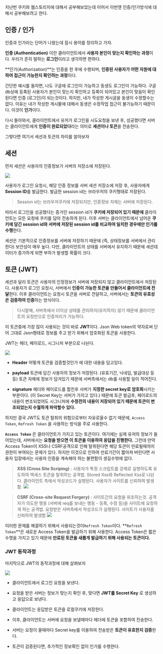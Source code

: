 지난번 쿠키와 웹스토리지에 대해서 공부해보았는데 이어서 이번엔 인증/인가방식에 대해서 공부해보려고 한다.

## 인증 / 인가

인증과 인가라는 단어가 나왔는데 잠시 용어를 정리하고 가자.

**인증 (Authentication)** 이란 클라이언트에서 **사용자 본인이 맞는지 확인하는 과정**이다.
우리가 흔히 말하는 **로그인**이라고 생각하면 편하다.

**인가(Authorization)**는 인증을 한 후에 수행되며, **인증된 사용자가 어떤 자원에 대하여 접근이 가능한지 확인하는 과정**이다.

간단한 예시를 들자면, 나도 구글에 로그인이 가능하고 동생도 로그인이 가능하다. 구글 db상에 등록된 사용자가 본인이 맞는지 확인하고 등록이 되어있고 본인이 맞음이 확인된다면 인증 (로그인)이 되는것이다.
하지만, 내가 작성한 게시글을 동생이 수정할수는 없다. 이유는 내가 작성한 게시물에 대해서 동생은 수정작업 접근이 불가능하기 때문이다. 이것이 **인가**이다.

다시 돌아와서, 클라이언트에서 유저가 로그인을 시도요청을 보낸 후, 성공했다면 서버는 클라이언트에게 **인증이 완료되었다**라는 의미로 **세션이나 토큰**을 전송한다.

그렇다면 여기서 세션과 토큰의 차이를 알아보자

## 세션

먼저 세션은 사용자의 인증정보가 서버의 저장소에 저장된다.

![](https://velog.velcdn.com/images/cnffjd95/post/1f80da0a-98be-4016-aefb-7538f345259c/image.png)

사용자가 로그인 요청시, 해당 인증 정보를 서버 세션 저장소에 저장 후, 사용자에게 **Session ID**를 발급한다. 발급한 session id는 브라우저의 쿠키형태로 저장된다.

> Session id는 브라우저쿠키에 저장되지만, 인증정보 자체는 서버에 저장된다.

따라서 로그인을 성공했다는 증거인 session id가 **쿠키에 저장되어 있기 때문에** 클라이언트는 모든 요청에 쿠키를 담아 전송하게 된다.
이후 서버는 클라이언트에서 넘어온 **쿠키에 담긴 session id와 서버에 저장된 session id를 비교하여 일치한 경우에만 인가를 수행**한다.

세션은 기본적으로 인증정보를 서버에 저장하기 때문에 (즉, 상태정보를 서버에서 관리한다) 보안성이 매우 높다. 다만, 클라이언트의 상태를 서버에서 유지하기 때문에 세션데이터가 증가하게 되면 부하가 발생할 확률이 크다.

## 토큰 (JWT)

세션과 달리 토큰은 사용자의 인정정보가 서버에 저장되지 않고 클라이언트에서 저장된다.
사용자가 로그인 요청시, 서버에서 **인증이 가능한 토큰을 만들어서 클라이언트에 전달**한다. 이후 클라이언트는 요청시 토큰을 서버로 전달하고, 서버에서는 **토큰의 유효성은 검증하여 인증**하는 방식이다.

> 다시말해, 서버측에서 더이상 상태를 관리하지(유지하지) 않기 때문에 클라이언트의 요청만으로 인증처리가 가능하다.

이 토큰중에 가장 많이 사용되는 것이 바로 **JWT**이다.
Json Web token의 약자로써 단어 그대로 Json형태로 정보를 주고 받기 위해서 암호화된 토큰을 사용한다.

JWT는 헤더, 페이로드, 시그니처 부분으로 나뉜다.

![](https://velog.velcdn.com/images/cnffjd95/post/040e5571-ebd2-421b-92d8-8cb4155e054f/image.png)

- **Header**
  어떻게 토큰을 검증할것인가 에 대한 내용을 담고있다.

- **payload**
  토큰에 담긴 사용자의 정보가 저장된다. (유효기간, 닉네임, 발급대상 등등)
  토큰 자체에 정보가 담겨있기 때문에 서버측에서는 db를 사용할 일이 적어진다.

- **signature**
  헤더와 페이로드를 합친후 서버가 **지정한 secret key로 암호화**시키는 부분이다. (이 Secret Key는 서버가 가지고 있다.)
  때문에 토큰 발급후, 페이로드의 내용이 변조되었어도 시그니처에 **수정전의 내용이 저장되어 있기 때문에 토큰이 변조되었는지 수월하게 파악할수 있다.**

하지만 결국 JWT도 토큰 탈취의 위험으로부터 자유로울수 없기 때문에, `Access Token`, `Refresh Token` 을 사용하는 방식을 주로 사용한다.

**`Access Token`** 은 클라이언트가 가지고 있는 토큰이다. 여기에는 실제 유저의 정보가 들어있는데, 서버에서는 **요청을 받으면 이 토큰을 이용하여 응답을 진행한다.**
그런데 만약 Access Token이 XSS나 CSRF공격으로 인해 탈취된다면 해당 토큰이 만료될때까지 권한이 부여되는 문제가 있다. 하지만 이것으로 인하여 만료기간이 짧아져 버린다면 사용자 입장에서는 사용자 인증을 계속해야 하는 불편함이 생길수밖에 없다.

> **XSS (Cross Site Scriping)** : 사용자가 특정 스크립트를 강제로 실행하도록 유도하여 액세스 토큰을 탈취하는 공격법. Stored Xss와 Reflected Xss로 나뉜다. 클라이언트 측에서 악성코드가 실행된다.
> 사용자가 사이트를 신뢰하여 발생함.
> ![](https://velog.velcdn.com/images/cnffjd95/post/06cdbaba-d6aa-4fbe-a1b6-8f75d7ac53bf/image.png)

> **CSRF (Cross-site Request Forgery)** : 사이트간의 요청을 위조하는것. 공격자가 의도한 행동 (서버에 req를 보내는 행동 - 등록, 수정 등)을 사이트에 요청하게 하는 공격법. 요청받은 서버측에서 악성코드가 실행된다.
> 사이트가 사용자를 신뢰하여 발생함
> ![](https://velog.velcdn.com/images/cnffjd95/post/91a1d6d4-f9bc-4427-8e11-a740fd286d23/image.png)

이러한 문제를 해결하기 위해서 사용되는것이`Refresh Token`이다.
**`Refresh Token`**은 새로운 Access Token을 발급하기 위해 사용한다. Access Token은 짧은 수명을 가지고 있기 때문에 **만료된 토큰을 새롭게 발급하기 위해 사용되는 토큰이다.**

### JWT 동작과정

마지막으로 JWT의 동작과정에 대해 살펴보자

![](https://velog.velcdn.com/images/cnffjd95/post/786603bb-b367-4783-a3af-3d149db4dee6/image.png)

- 클라이언트에서 로그인 요청을 보낸다.

- 요청을 받은 서버는 정보가 맞는지 확인 후, 맞다면 **JWT를 Secret Key** 로 생성하고 응답으로 보낸다.

- 클라이언트는 응답받은 토큰을 로컬쿠키에 저장한다.

- 이후, 클라이언트는 서버에 요청을 보낼때마다 헤더에 토큰을 포함하여 전송한다.

- 서버는 요청이 올때마다 Secret key를 이용하여 전송받은 **토큰이 유효한지 검증**한다.

- 토큰이 검증된다면, 추가적인 정보확인 없이 인가를 수행한다.
